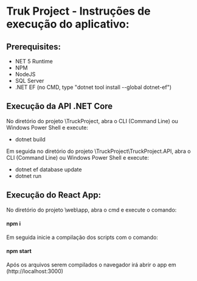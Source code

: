 # Truk Project - Instruções de execução do aplicativo:

## Prerequisites:
- NET 5 Runtime
- NPM
- NodeJS
- SQL Server
- .NET EF (no CMD, type "dotnet tool install --global dotnet-ef")


## Execução da API .NET Core


No diretório do projeto \TruckProject, abra o CLI (Command Line) ou Windows Power Shell e execute:
- dotnet build

Em seguida no diretório do projeto \TruckProject\TruckProject.API, abra o CLI (Command Line) ou Windows Power Shell e execute:
- dotnet ef database update
- dotnet run


## Execução do React App:

No diretório do projeto \web\app, abra o cmd e execute o comando:
#### npm i

Em seguida inicie a compilação dos scripts com o comando:

#### npm start

Após os arquivos serem compilados o navegador irá abrir o app em (http://localhost:3000)
